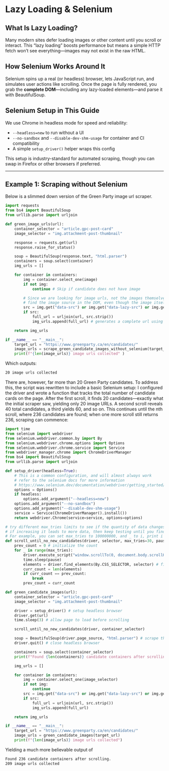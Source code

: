 # Lazy Loading & Selenium 

## What Is Lazy Loading?
Many modern sites defer loading images or other content until you scroll or interact. This “lazy loading” boosts performance but means a simple HTTP fetch won’t see everything—images may not exist in the raw HTML.

## How Selenium Works Around It
Selenium spins up a real (or headless) browser, lets JavaScript run, and simulates user actions like scrolling. Once the page is fully rendered, you grab the **complete DOM**—including any lazy-loaded elements—and parse it with BeautifulSoup.

## Selenium Setup in This Guide
We use Chrome in headless mode for speed and reliability:
- `--headless=new` to run without a UI  
- `--no-sandbox` and `--disable-dev-shm-usage` for container and CI compatibility  
- A simple `setup_driver()` helper wraps this config  

This setup is industry-standard for automated scraping, though you can swap in Firefox or other browsers if preferred.

---

## Example 1: Scraping without Selenium

Below is a slimmed down version of the Green Party image url scraper.

```python
import requests
from bs4 import BeautifulSoup
from urllib.parse import urljoin

def green_image_urls(url):
    container_selector = "article.gpc-post-card"
    image_selector = "img.attachment-post-thumbnail"

    response = requests.get(url)
    response.raise_for_status()

    soup = BeautifulSoup(response.text, "html.parser")
    containers = soup.select(container)
    img_urls = []

    for container in containers:
        img = container.select_one(image)
        if not img:
            continue # Skip if candidate does not have image

        # Since we are looking for image urls, not the images themselves - we may get lucky and
        # find the image source in the DOM, even though the image itself is unloaded
        src = img.get("data-src") or img.get("data-lazy-src") or img.get("src")
        if src:
            full_url = urljoin(url, src.strip())
            img_urls.append(full_url) # generates a complete url using the host and file path

    return img_urls

if __name__ == "__main__":
    target_url = "https://www.greenparty.ca/en/candidates/"
    image_urls = scrape_green_candidate_images_without_selenium(target_url)
    print(f"{len(image_urls)} image urls collected" )

```
Which outputs:
```bash
20 image urls collected
```
There are, however, far more than 20 Green Party candidates. To address this, the script was rewritten to include a basic Selenium setup: I configured the driver and wrote a function that tracks the total number of candidate cards on the page. After the first scroll, it finds 20 candidates—exactly what the initial scraper saw, yielding only 20 image URLs. A second scroll reveals 40 total candidates, a third yields 60, and so on. This continues until the nth scroll, where 236 candidates are found; when one more scroll still returns 236, scraping can commence:

```python
import time
from selenium import webdriver
from selenium.webdriver.common.by import By
from selenium.webdriver.chrome.options import Options
from selenium.webdriver.chrome.service import Service
from webdriver_manager.chrome import ChromeDriverManager
from bs4 import BeautifulSoup
from urllib.parse import urljoin

def setup_driver(headless=True):
    # This is a common configuration, and will almost always work
    # refer to the selenium docs for more information
    # https://www.selenium.dev/documentation/webdriver/getting_started/first_script/
    options = Options()
    if headless:
        options.add_argument("--headless=new")
    options.add_argument("--no-sandbox")
    options.add_argument("--disable-dev-shm-usage")
    service = Service(ChromeDriverManager().install())
    return webdriver.Chrome(service=service, options=options)

# try different max_tries limits to see if the quantity of data changes
# if increasing it leads to more data, then keep testing until you find the 'magic' number
# For example, you can set max_tries to 100000000, and _ to i, print i at curr_count == prev_count
def scroll_until_no_new_candidates(driver, selector, max_tries=30, pause=2):
    prev_count = 0 # initialize the count
    for _ in range(max_tries):
        driver.execute_script("window.scrollTo(0, document.body.scrollHeight);")
        time.sleep(pause)
        elements = driver.find_elements(By.CSS_SELECTOR, selector) # finding elements with selenium
        curr_count = len(elements)
        if curr_count == prev_count:
            break
        prev_count = curr_count

def green_candidate_images(url):
    container_selector = "article.gpc-post-card"
    image_selector = "img.attachment-post-thumbnail"

    driver = setup_driver() # setup headless browser
    driver.get(url)
    time.sleep(3) # allow page to load before scrolling

    scroll_until_no_new_candidates(driver, container_selector)

    soup = BeautifulSoup(driver.page_source, "html.parser") # scrape the loaded data
    driver.quit() # close headless browser

    containers = soup.select(container_selector)
    print(f"Found {len(containers)} candidate containers after scrolling.")

    img_urls = []

    for container in containers:
        img = container.select_one(image_selector)
        if not img:
            continue
        src = img.get("data-src") or img.get("data-lazy-src") or img.get("src")
        if src:
            full_url = urljoin(url, src.strip())
            img_urls.append(full_url)

    return img_urls

if __name__ == "__main__":
    target_url = "https://www.greenparty.ca/en/candidates/"
    image_urls = green_candidate_images(target_url)
    print(f"{len(image_urls)} image urls collected")
```

Yielding a much more believable output of
```bash
Found 236 candidate containers after scrolling.
209 image urls collected
```